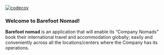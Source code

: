 [![codecov](https://codecov.io/gh/atlp-rwanda/strikers-bn-be/branch/master/graph/badge.svg?token=WNXM9XUUG6)](https://codecov.io/gh/atlp-rwanda/strikers-bn-be)
### Welcome to Barefoot Nomad!

<p>
  <strong>Barefoot nomad</strong> is an application that will enable its “Company Nomads” book their international travel and accommodation globally; easily and conveniently across all the locations/centers where the Company has its operations.
</p>
